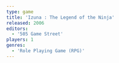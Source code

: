 ```yaml
---
type: game
title: 'Izuna : The Legend of the Ninja'
released: 2006
editors: 
  - '505 Game Street'
players: 1
genres:
  - 'Role Playing Game (RPG)'
---
```


